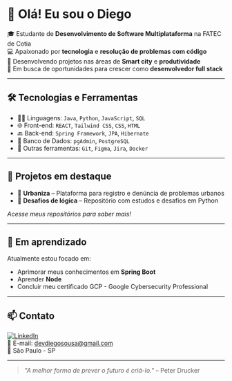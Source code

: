 # 👋 Olá! Eu sou o Diego

🎓 Estudante de **Desenvolvimento de Software Multiplataforma** na FATEC de Cotia  
💻 Apaixonado por **tecnologia** e **resolução de problemas com código**  
🔧 Desenvolvendo projetos nas áreas de **Smart city** e **produtividade**  
🚀 Em busca de oportunidades para crescer como **desenvolvedor full stack**

---

## 🛠️ Tecnologias e Ferramentas

- 👨‍💻 Linguagens: `Java`, `Python`, `JavaScript`, `SQL`
- 🌐 Front-end: `REACT`, `Tailwind CSS`, `CSS`, `HTML`
- 🔙 Back-end: `Spring Framework`, `JPA`, `Hibernate`
- 🧠 Banco de Dados: `pgAdmin`, `PostgreSQL`
- 🧰 Outras ferramentas: `Git`, `Figma`, `Jira`, `Docker` 

---

## 📌 Projetos em destaque 
- 🔹 **Urbaniza** – Plataforma para registro e denúncia de problemas urbanos  
- 🔹 **Desafios de lógica** – Repositório com estudos e desafios em Python

*Acesse meus repositórios para saber mais!*

---

## 🎯 Em aprendizado

Atualmente estou focado em:
- Aprimorar meus conhecimentos em **Spring Boot**
- Aprender **Node**
- Concluir meu certificado GCP - Google Cybersecurity Professional

---

## 📫 Contato

[![LinkedIn](https://img.shields.io/badge/LinkedIn-Diego-blue?style=flat&logo=linkedin)](https://www.linkedin.com/in/devdiego/)  
📧 E-mail: devdiegosousa@gmail.com  
📍 São Paulo - SP

---

> _"A melhor forma de prever o futuro é criá-lo."_ – Peter Drucker
